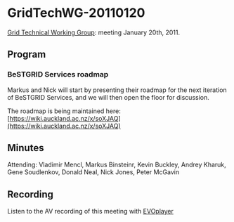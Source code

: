 # GridTechWG-20110120

[Grid Technical Working Group](grid-technical-working-group.md): meeting January 20th, 2011.

## Program

### BeSTGRID Services roadmap

Markus and Nick will start by presenting their roadmap for the next iteration of BeSTGRID Services, and we will then open the floor for discussion.

The roadmap is being maintained here:
[https://wiki.auckland.ac.nz/x/soXJAQ](https://wiki.auckland.ac.nz/x/soXJAQ)

## Minutes

Attending: Vladimir Mencl, Markus Binsteinr, Kevin Buckley, Andrey Kharuk, Gene Soudlenkov, Donald Neal, Nick Jones, Peter McGavin

## Recording

Listen to the AV recording of this meeting with [EVOplayer](http://evo.vrvs.org/evoPlayer/prod/EVOPlayer.jnlp?fileToPlay=http://media.bestgrid.org/TWG-2011-01-20.evx)
